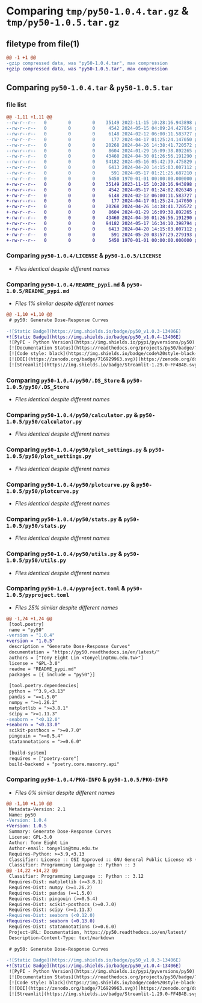 # Comparing `tmp/py50-1.0.4.tar.gz` & `tmp/py50-1.0.5.tar.gz`

## filetype from file(1)

```diff
@@ -1 +1 @@
-gzip compressed data, was "py50-1.0.4.tar", max compression
+gzip compressed data, was "py50-1.0.5.tar", max compression
```

## Comparing `py50-1.0.4.tar` & `py50-1.0.5.tar`

### file list

```diff
@@ -1,11 +1,11 @@
--rw-r--r--   0        0        0    35149 2023-11-15 10:28:16.943898 py50-1.0.4/LICENSE
--rw-r--r--   0        0        0     4542 2024-05-15 04:09:24.427854 py50-1.0.4/README_pypi.md
--rw-r--r--   0        0        0     6148 2024-02-12 06:00:11.583727 py50-1.0.4/py50/.DS_Store
--rw-r--r--   0        0        0      177 2024-04-17 01:25:24.147050 py50-1.0.4/py50/__init__.py
--rw-r--r--   0        0        0    20268 2024-04-26 14:38:41.720572 py50-1.0.4/py50/calculator.py
--rw-r--r--   0        0        0     8604 2024-01-29 16:09:38.892265 py50-1.0.4/py50/plot_settings.py
--rw-r--r--   0        0        0    43460 2024-04-30 01:26:56.191290 py50-1.0.4/py50/plotcurve.py
--rw-r--r--   0        0        0    94182 2024-05-16 05:42:39.475829 py50-1.0.4/py50/stats.py
--rw-r--r--   0        0        0     6413 2024-04-20 14:15:03.007112 py50-1.0.4/py50/utils.py
--rw-r--r--   0        0        0      591 2024-05-17 01:21:25.687210 py50-1.0.4/pyproject.toml
--rw-r--r--   0        0        0     5450 1970-01-01 00:00:00.000000 py50-1.0.4/PKG-INFO
+-rw-r--r--   0        0        0    35149 2023-11-15 10:28:16.943898 py50-1.0.5/LICENSE
+-rw-r--r--   0        0        0     4542 2024-05-17 01:24:02.026348 py50-1.0.5/README_pypi.md
+-rw-r--r--   0        0        0     6148 2024-02-12 06:00:11.583727 py50-1.0.5/py50/.DS_Store
+-rw-r--r--   0        0        0      177 2024-04-17 01:25:24.147050 py50-1.0.5/py50/__init__.py
+-rw-r--r--   0        0        0    20268 2024-04-26 14:38:41.720572 py50-1.0.5/py50/calculator.py
+-rw-r--r--   0        0        0     8604 2024-01-29 16:09:38.892265 py50-1.0.5/py50/plot_settings.py
+-rw-r--r--   0        0        0    43460 2024-04-30 01:26:56.191290 py50-1.0.5/py50/plotcurve.py
+-rw-r--r--   0        0        0    94182 2024-05-17 16:34:10.398794 py50-1.0.5/py50/stats.py
+-rw-r--r--   0        0        0     6413 2024-04-20 14:15:03.007112 py50-1.0.5/py50/utils.py
+-rw-r--r--   0        0        0      591 2024-05-20 03:57:29.279193 py50-1.0.5/pyproject.toml
+-rw-r--r--   0        0        0     5450 1970-01-01 00:00:00.000000 py50-1.0.5/PKG-INFO
```

### Comparing `py50-1.0.4/LICENSE` & `py50-1.0.5/LICENSE`

 * *Files identical despite different names*

### Comparing `py50-1.0.4/README_pypi.md` & `py50-1.0.5/README_pypi.md`

 * *Files 1% similar despite different names*

```diff
@@ -1,10 +1,10 @@
 # py50: Generate Dose-Response Curves
 
-![Static Badge](https://img.shields.io/badge/py50_v1.0.3-13406E)
+![Static Badge](https://img.shields.io/badge/py50_v1.0.4-13406E)
 ![PyPI - Python Version](https://img.shields.io/pypi/pyversions/py50)
 [![Documentation Status](https://readthedocs.org/projects/py50/badge/?version=latest)](https://py50.readthedocs.io/en/latest/?badge=latest)
 [![Code style: black](https://img.shields.io/badge/code%20style-black-000000.svg)](https://github.com/psf/black)
 [![DOI](https://zenodo.org/badge/716929963.svg)](https://zenodo.org/doi/10.5281/zenodo.10183912)
 [![Streamlit](https://img.shields.io/badge/Streamlit-1.29.0-FF4B4B.svg?style=flat&logo=Streamlit&logoColor=white)](https://py50-app.streamlit.app)
```

### Comparing `py50-1.0.4/py50/.DS_Store` & `py50-1.0.5/py50/.DS_Store`

 * *Files identical despite different names*

### Comparing `py50-1.0.4/py50/calculator.py` & `py50-1.0.5/py50/calculator.py`

 * *Files identical despite different names*

### Comparing `py50-1.0.4/py50/plot_settings.py` & `py50-1.0.5/py50/plot_settings.py`

 * *Files identical despite different names*

### Comparing `py50-1.0.4/py50/plotcurve.py` & `py50-1.0.5/py50/plotcurve.py`

 * *Files identical despite different names*

### Comparing `py50-1.0.4/py50/stats.py` & `py50-1.0.5/py50/stats.py`

 * *Files identical despite different names*

### Comparing `py50-1.0.4/py50/utils.py` & `py50-1.0.5/py50/utils.py`

 * *Files identical despite different names*

### Comparing `py50-1.0.4/pyproject.toml` & `py50-1.0.5/pyproject.toml`

 * *Files 25% similar despite different names*

```diff
@@ -1,24 +1,24 @@
 [tool.poetry]
 name = "py50"
-version = "1.0.4"
+version = "1.0.5"
 description = "Generate Dose-Response Curves"
 documentation = "https://py50.readthedocs.io/en/latest/"
 authors = ["Tony Eight Lin <tonyelin@tmu.edu.tw>"]
 license = "GPL-3.0"
 readme = "README_pypi.md"
 packages = [{ include = "py50"}]
 
 [tool.poetry.dependencies]
 python = "^3.9,<3.13"
 pandas = "==1.5.0"
 numpy = ">=1.26.2"
 matplotlib = ">=3.8.1"
 scipy = ">=1.11.3"
-seaborn = "<0.12.0"
+seaborn = "<0.13.0"
 scikit-posthocs = ">=0.7.0"
 pingouin = ">=0.5.4"
 statannotations = ">=0.6.0"
 
 [build-system]
 requires = ["poetry-core"]
 build-backend = "poetry.core.masonry.api"
```

### Comparing `py50-1.0.4/PKG-INFO` & `py50-1.0.5/PKG-INFO`

 * *Files 0% similar despite different names*

```diff
@@ -1,10 +1,10 @@
 Metadata-Version: 2.1
 Name: py50
-Version: 1.0.4
+Version: 1.0.5
 Summary: Generate Dose-Response Curves
 License: GPL-3.0
 Author: Tony Eight Lin
 Author-email: tonyelin@tmu.edu.tw
 Requires-Python: >=3.9,<3.13
 Classifier: License :: OSI Approved :: GNU General Public License v3 (GPLv3)
 Classifier: Programming Language :: Python :: 3
@@ -14,22 +14,22 @@
 Classifier: Programming Language :: Python :: 3.12
 Requires-Dist: matplotlib (>=3.8.1)
 Requires-Dist: numpy (>=1.26.2)
 Requires-Dist: pandas (==1.5.0)
 Requires-Dist: pingouin (>=0.5.4)
 Requires-Dist: scikit-posthocs (>=0.7.0)
 Requires-Dist: scipy (>=1.11.3)
-Requires-Dist: seaborn (<0.12.0)
+Requires-Dist: seaborn (<0.13.0)
 Requires-Dist: statannotations (>=0.6.0)
 Project-URL: Documentation, https://py50.readthedocs.io/en/latest/
 Description-Content-Type: text/markdown
 
 # py50: Generate Dose-Response Curves
 
-![Static Badge](https://img.shields.io/badge/py50_v1.0.3-13406E)
+![Static Badge](https://img.shields.io/badge/py50_v1.0.4-13406E)
 ![PyPI - Python Version](https://img.shields.io/pypi/pyversions/py50)
 [![Documentation Status](https://readthedocs.org/projects/py50/badge/?version=latest)](https://py50.readthedocs.io/en/latest/?badge=latest)
 [![Code style: black](https://img.shields.io/badge/code%20style-black-000000.svg)](https://github.com/psf/black)
 [![DOI](https://zenodo.org/badge/716929963.svg)](https://zenodo.org/doi/10.5281/zenodo.10183912)
 [![Streamlit](https://img.shields.io/badge/Streamlit-1.29.0-FF4B4B.svg?style=flat&logo=Streamlit&logoColor=white)](https://py50-app.streamlit.app)
```


